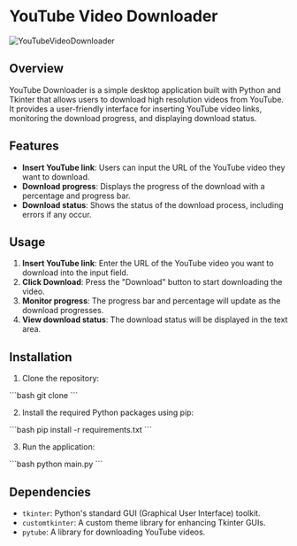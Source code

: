 # YouTube Video Downloader
![YouTubeVideoDownloader](https://github.com/chevonnefernandes/YouTube-Video-Downloader/assets/161243278/4a9ebd01-32a4-422d-9a48-09c8267c654c)

## Overview

YouTube Downloader is a simple desktop application built with Python and Tkinter that allows users to download high resolution videos from YouTube. It provides a user-friendly interface for inserting YouTube video links, monitoring the download progress, and displaying download status.

## Features

- **Insert YouTube link**: Users can input the URL of the YouTube video they want to download.
- **Download progress**: Displays the progress of the download with a percentage and progress bar.
- **Download status**: Shows the status of the download process, including errors if any occur.

## Usage

1. **Insert YouTube link**: Enter the URL of the YouTube video you want to download into the input field.
2. **Click Download**: Press the "Download" button to start downloading the video.
3. **Monitor progress**: The progress bar and percentage will update as the download progresses.
4. **View download status**: The download status will be displayed in the text area.

## Installation

1. Clone the repository:

\`\`\`bash
git clone <repository-url>
\`\`\`

2. Install the required Python packages using pip:

\`\`\`bash
pip install -r requirements.txt
\`\`\`

3. Run the application:

\`\`\`bash
python main.py
\`\`\`

## Dependencies

- `tkinter`: Python's standard GUI (Graphical User Interface) toolkit.
- `customtkinter`: A custom theme library for enhancing Tkinter GUIs.
- `pytube`: A library for downloading YouTube videos.
